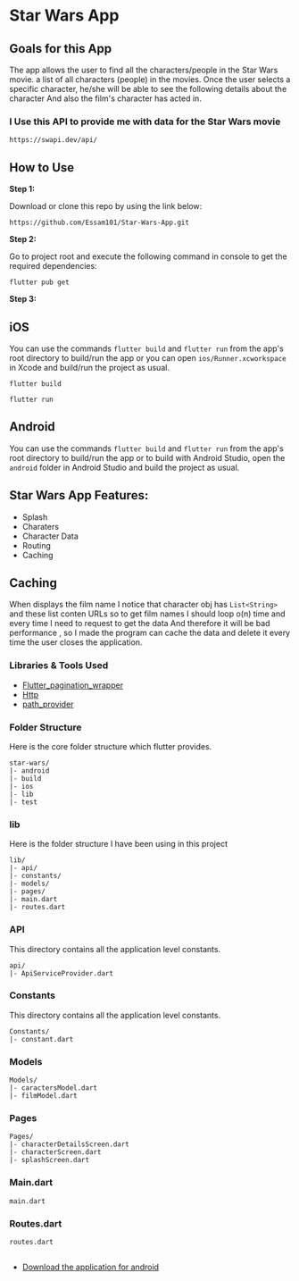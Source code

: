 # Star Wars App

 
 ## Goals for this App
 The app allows the user to find all the characters/people in the Star Wars movie.   a list of all characters (people) in the movies. Once the user selects a specific character, he/she will be able to see the following details about the character And also the film's character has acted in.

 ### I Use this API to provide me with data for the Star Wars movie 

 ```
 https://swapi.dev/api/
 ```

## How to Use 

**Step 1:**

Download or clone this repo by using the link below:

```
https://github.com/Essam101/Star-Wars-App.git
```

**Step 2:**

Go to project root and execute the following command in console to get the required dependencies: 

```
flutter pub get 
```

**Step 3:**

## iOS
You can use the commands `flutter build` and `flutter run` from the app's root
directory to build/run the app or you can open `ios/Runner.xcworkspace` in Xcode
and build/run the project as usual.

```
flutter build
```
```
flutter run
```
## Android
You can use the commands `flutter build` and `flutter run` from the app's root
directory to build/run the app or to build with Android Studio, open the
`android` folder in Android Studio and build the project as usual.

 

## Star Wars App Features:

* Splash
* Charaters
* Character Data
* Routing
* Caching


## Caching 
When displays the film name I notice that character obj has `List<String>` and these list conten URLs
so to get film names I should loop o(n) time and every time I need to request to get the data And therefore it will be bad performance 
, so I made the program can cache the data and delete it every time the user closes the application.

 

 

### Libraries & Tools Used

* [Flutter_pagination_wrapper](https://github.com/hacker1024/flutter_pagination_wrapper.git)
* [Http](https://github.com/dart-lang/http)
* [path_provider](https://github.com/flutter/plugins)

 

### Folder Structure
Here is the core folder structure which flutter provides.

```
star-wars/
|- android
|- build
|- ios
|- lib
|- test
```


### lib
Here is the folder structure I have been using in this project

```
lib/
|- api/
|- constants/
|- models/
|- pages/
|- main.dart
|- routes.dart

 ```

 

 ### API

This directory contains all the application level constants. 

```
api/
|- ApiServiceProvider.dart
```


### Constants

This directory contains all the application level constants. 

```
Constants/
|- constant.dart
```

 
### Models


```
Models/
|- caractersModel.dart
|- filmModel.dart
```

### Pages


```
Pages/
|- characterDetailsScreen.dart
|- characterScreen.dart
|- splashScreen.dart
```

### Main.dart

```
main.dart
```

### Routes.dart

```
routes.dart
```

## 

* [Download the application for android](http://www.mediafire.com/file/nym6kvr67m7tezg/app-release.apk/file)








